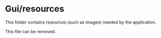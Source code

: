# Gui/resources

This folder contains resources (such as images) needed by the application. 

This file can be removed.
